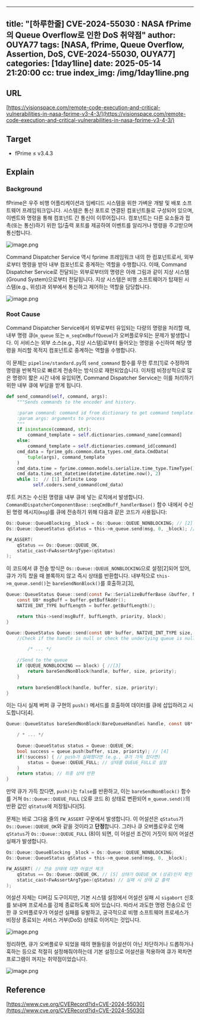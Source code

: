 
---
title: "[하루한줄] CVE-2024-55030 : NASA fPrime의 Queue Overflow로 인한 DoS 취약점"
author: OUYA77
tags: [NASA, fPrime, Queue Overflow, Assertion, DoS, CVE-2024-55030, OUYA77]
categories: [1day1line]
date: 2025-05-14 21:20:00
cc: true
index_img: /img/1day1line.png
---

## URL

[https://visionspace.com/remote-code-execution-and-critical-vulnerabilities-in-nasa-fprime-v3-4-3/](https://visionspace.com/remote-code-execution-and-critical-vulnerabilities-in-nasa-fprime-v3-4-3/)

## Target

- fPrime ≤ v3.4.3

## Explain

### Background

fPrime은 우주 비행 어플리케이션과 임베디드 시스템을 위한 가벼운 개발 및 배포 소프트웨어 프레임워크입니다. 시스템은 통신 포트로 연결된 컴포넌트들로 구성되어 있으며, 이벤트와 명령을 통해 컴포넌트 간 통신이 이루어집니다. 컴포넌트는 다른 요소들과 접촉(또는 통신)하기 위한 입/출력 포트를 제공하여 이벤트를 알리거나 명령을 주고받으며 통신합니다.

![image.png](image.png)

Command Dispatcher Service 역시 fprime 프레임워크 내의 한 컴포넌트로서, 외부로부터 명령을 받아 내부 컴포넌트로 중계하는 역할을 수행합니다. 이때, Command Dispatcher Service로 전달되는 외부로부터의 명령은 아래 그림과 같이 지상 시스템(Ground System)으로부터 전달됩니다. 지상 시스템은 비행 소프트웨어가 탑재된 시스템(e.g., 위성)과 외부에서 통신하고 제어하는 역할을 담당합니다. 

![image.png](image%201.png)

### Root Cause

Command Dispatcher Service에서 외부로부터 유입되는 다량의 명령을 처리할 때, 내부 명령 큐(`m_queue` 또는 `m_seqCmdBuffQueue`)가 오버플로우되는 문제가 발생합니다. 이 서비스는 외부 소스(e.g., 지상 시스템)로부터 들어오는 명령을 수신하여 해당 명령을 처리할 목적지 컴포넌트로 중계하는 역할을 수행합니다.

이 문제는 `pipeline/standard.py`의 `send_command` 함수를 무한 루프[1]로 수정하여 명령을 반복적으로 빠르게 전송하는 방식으로 재현되었습니다. 이처럼 비정상적으로 많은 명령이 짧은 시간 내에 유입되면, Command Dispatcher Service는 이를 처리하기 위한 내부 큐에 부담을 받게 됩니다.

```python
def send_command(self, command, args):
    """Sends commands to the encoder and history.

    :param command: command id from dictionary to get command template
    :param args: arguments to process
    """
    if isinstance(command, str):
        command_template = self.dictionaries.command_name[command]
    else:
        command_template = self.dictionaries.command_id[command]
    cmd_data = fprime_gds.common.data_types.cmd_data.CmdData(
        tuple(args), command_template
    )
    cmd_data.time = fprime.common.models.serialize.time_type.TimeType()
    cmd_data.time.set_datetime(datetime.datetime.now(), 2)
    while 1:  // [1] Infinite Loop
          self.coders.send_command(cmd_data)
```

루트 커즈는 수신된 명령을 내부 큐에 넣는 로직에서 발생합니다. `CommandDispatcherComponentBase::seqCmdBuff_handlerBase()` 함수 내에서 수신된 명령 메시지(`msg`)를 큐에 전송하기 위해 다음과 같은 코드가 사용됩니다:

```c
Os::Queue::QueueBlocking _block = Os::Queue::QUEUE_NONBLOCKING; // [2]
Os::Queue::QueueStatus qStatus = this->m_queue.send(msg, 0, _block); // 메시지를 큐에 전송 시도

FW_ASSERT(
    qStatus == Os::Queue::QUEUE_OK, 
    static_cast<FwAssertArgType>(qStatus) 
);
```

이 코드에서 큐 전송 방식은 `Os::Queue::QUEUE_NONBLOCKING`으로 설정[2]되어 있어, 큐가 가득 찼을 때 블록하지 않고 즉시 상태를 반환합니다. 내부적으로 `this->m_queue.send()`는 `bareSendNonBlock()`를 호출하고[3],

```c
Queue::QueueStatus Queue::send(const Fw::SerializeBufferBase &buffer, NATIVE_INT_TYPE priority, QueueBlocking block) {
    const U8* msgBuff = buffer.getBuffAddr();
    NATIVE_INT_TYPE buffLength = buffer.getBuffLength();

    return this->send(msgBuff, buffLength, priority, block);
}

Queue::QueueStatus Queue::send(const U8* buffer, NATIVE_INT_TYPE size, NATIVE_INT_TYPE priority, QueueBlocking block) {
    //Check if the handle is null or check the underlying queue is null

        /* ... */
        
    //Send to the queue
    if (QUEUE_NONBLOCKING == block) { //[3]
        return bareSendNonBlock(handle, buffer, size, priority);
    }

    return bareSendBlock(handle, buffer, size, priority);
}
```

이는 다시 실제 버퍼 큐 구현의 `push()` 메서드를 호출하여 데이터를 큐에 삽입하려고 시도합니다[4].

```c
Queue::QueueStatus bareSendNonBlock(BareQueueHandle& handle, const U8* buffer, NATIVE_INT_TYPE size, NATIVE_INT_TYPE priority) {

    / * ... */
    
    Queue::QueueStatus status = Queue::QUEUE_OK; 
    bool success = queue.push(buffer, size, priority); // [4]
    if(!success) { // push가 실패했다면 (e.g., 큐가 가득 찼다면)
        status = Queue::QUEUE_FULL; // 상태를 QUEUE_FULL로 설정
    }
    return status; // 최종 상태 반환
}
```

만약 큐가 가득 찼다면, `push()`는 `false`를 반환하고, 이는 `bareSendNonBlock()` 함수를 거쳐 `Os::Queue::QUEUE_FULL` (오류 코드 8) 상태로 변환되어 `m_queue.send()`의 반환 값인 `qStatus`에 저장됩니다[5].

문제는 바로 그다음 줄의 `FW_ASSERT` 구문에서 발생합니다. 이 어설션은 `qStatus`가 `Os::Queue::QUEUE_OK`와 같을 것이라고 **단정**합니다. 그러나 큐 오버플로우로 인해 `qStatus`가 `Os::Queue::QUEUE_FULL` (8)이 되면, 이 어설션 조건이 거짓이 되어 어설션 실패가 발생합니다.

```c
Os::Queue::QueueBlocking _block = Os::Queue::QUEUE_NONBLOCKING; 
Os::Queue::QueueStatus qStatus = this->m_queue.send(msg, 0, _block); 

FW_ASSERT( // 전송 상태에 대한 어설션 체크
    qStatus == Os::Queue::QUEUE_OK, // [5] 상태가 QUEUE_OK (성공)인지 확인
    static_cast<FwAssertArgType>(qStatus) // 실패 시 상태 값 출력
);
```

어설션 자체는 디버깅 도구이지만, 기본 시스템 설정에서 어설션 실패 시 `sigabort` 신호를 보내며 프로세스를 강제 종료하도록 되어 있습니다. 따라서 과도한 명령 전송으로 인한 큐 오버플로우가 어설션 실패를 유발하고, 궁극적으로 비행 소프트웨어 프로세스가 비정상 종료되는 서비스 거부(DoS) 상태로 이어지는 것입니다.

![image.png](image%202.png)

정리하면, 큐가 오버플로우 되었을 때의 핸들링을 어설션이 아닌  차단하거나 드롭하거나 훅하는 등으로 적절히 설정해줘야하는데 기본 설정으로 어설션을 적용하여 큐가 꽉차면 프로그램이 꺼지는 취약점이었습니다.

![image.png](image%203.png)

## Reference

[https://www.cve.org/CVERecord?id=CVE-2024-55030](https://www.cve.org/CVERecord?id=CVE-2024-55030)
